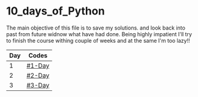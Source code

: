 # 10_days_of_Python

The main objective of this file is to save my solutions. and look back into past from future widnow what  have had done.
Being highly impatient I'll try to finish the course withing couple of weeks and at the same I'm too lazy!!

|Day|Codes|
|---|---|
| 1 | [#1-Day](https://github.com/1darshanpatil/10_days_of_Python/tree/main/%231-Day) |
|2|[#2-Day](https://github.com/1darshanpatil/10_days_of_Python/tree/main/%232-Day)|
|3|[#3-Day](https://github.com/1darshanpatil/10_days_of_Python/tree/main/%233-Day)|
